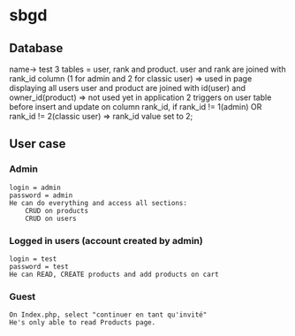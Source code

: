 # sbgd

## Database
name-> test
3 tables = user, rank and product.
user and rank are joined with rank_id column (1 for admin and 2 for classic user) => used in page displaying all users
user and product are joined with id(user) and owner_id(product)  => not used yet in application
2 triggers on user table before insert and update on column rank_id, if rank_id != 1(admin) OR rank_id != 2(classic user) => rank_id value set to 2;


## User case

### Admin
    login = admin
    password = admin
    He can do everything and access all sections:
        CRUD on products
        CRUD on users

### Logged in users (account created by admin)
    login = test
    password = test
    He can READ, CREATE products and add products on cart

### Guest
    On Index.php, select "continuer en tant qu'invité"
    He's only able to read Products page.




